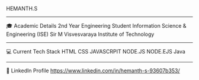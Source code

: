HEMANTH.S
______________________________________________________________________________________________________________________________________________________________________________
🎓 Academic Details
2nd Year Engineering Student
Information Science & Engineering (ISE)
Sir M Visvesvaraya Institute of Technology
______________________________________________________________________________________________________________________________________________________________________________
💻 Current Tech Stack
HTML
CSS
JAVASCRPIT
NODE.JS
NODE.EJS
Java
______________________________________________________________________________________________________________________________________________________________________________
🔗 LinkedIn Profile
https://www.linkedin.com/in/hemanth-s-93607b353/
